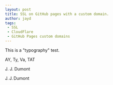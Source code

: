 ```yaml
---
layout: post
title: SSL on GitHub pages with a custom domain.
author: jayd
tags:
 - SSL
 - CloudFlare
 - GitHub Pages custom domains
---
```


This is a "typography" test.

AY, Ty, Va, TAT

J. J. Dumont

J.&thinsp;J.&thinsp;Dumont